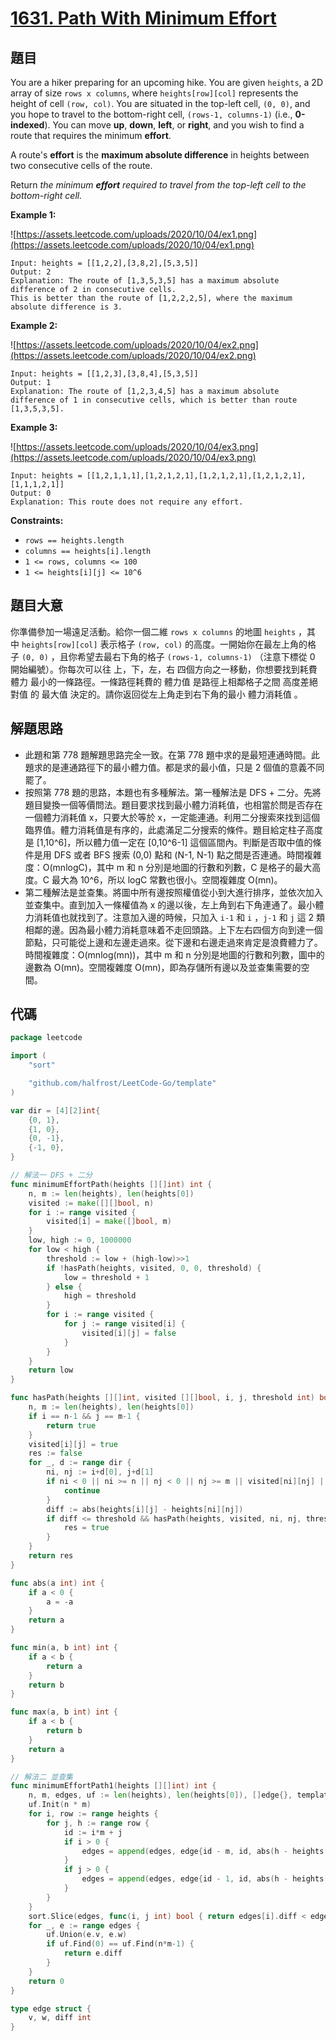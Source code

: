 # [1631. Path With Minimum Effort](https://leetcode.com/problems/path-with-minimum-effort/)

## 題目

You are a hiker preparing for an upcoming hike. You are given `heights`, a 2D array of size `rows x columns`, where `heights[row][col]` represents the height of cell `(row, col)`. You are situated in the top-left cell, `(0, 0)`, and you hope to travel to the bottom-right cell, `(rows-1, columns-1)` (i.e., **0-indexed**). You can move **up**, **down**, **left**, or **right**, and you wish to find a route that requires the minimum **effort**.

A route's **effort** is the **maximum absolute difference** in heights between two consecutive cells of the route.

Return *the minimum **effort** required to travel from the top-left cell to the bottom-right cell.*

**Example 1:**

![https://assets.leetcode.com/uploads/2020/10/04/ex1.png](https://assets.leetcode.com/uploads/2020/10/04/ex1.png)

```
Input: heights = [[1,2,2],[3,8,2],[5,3,5]]
Output: 2
Explanation: The route of [1,3,5,3,5] has a maximum absolute difference of 2 in consecutive cells.
This is better than the route of [1,2,2,2,5], where the maximum absolute difference is 3.
```

**Example 2:**

![https://assets.leetcode.com/uploads/2020/10/04/ex2.png](https://assets.leetcode.com/uploads/2020/10/04/ex2.png)

```
Input: heights = [[1,2,3],[3,8,4],[5,3,5]]
Output: 1
Explanation: The route of [1,2,3,4,5] has a maximum absolute difference of 1 in consecutive cells, which is better than route [1,3,5,3,5].
```

**Example 3:**

![https://assets.leetcode.com/uploads/2020/10/04/ex3.png](https://assets.leetcode.com/uploads/2020/10/04/ex3.png)

```
Input: heights = [[1,2,1,1,1],[1,2,1,2,1],[1,2,1,2,1],[1,2,1,2,1],[1,1,1,2,1]]
Output: 0
Explanation: This route does not require any effort.
```

**Constraints:**

- `rows == heights.length`
- `columns == heights[i].length`
- `1 <= rows, columns <= 100`
- `1 <= heights[i][j] <= 10^6`

## 題目大意

你準備參加一場遠足活動。給你一個二維 `rows x columns` 的地圖 `heights` ，其中 `heights[row][col]` 表示格子 `(row, col)` 的高度。一開始你在最左上角的格子 `(0, 0)` ，且你希望去最右下角的格子 `(rows-1, columns-1)` （注意下標從 0 開始編號）。你每次可以往 上，下，左，右 四個方向之一移動，你想要找到耗費 體力 最小的一條路徑。一條路徑耗費的 體力值 是路徑上相鄰格子之間 高度差絕對值 的 最大值 決定的。請你返回從左上角走到右下角的最小 體力消耗值 。

## 解題思路

- 此題和第 778 題解題思路完全一致。在第 778 題中求的是最短連通時間。此題求的是連通路徑下的最小體力值。都是求的最小值，只是 2 個值的意義不同罷了。
- 按照第 778 題的思路，本題也有多種解法。第一種解法是 DFS + 二分。先將題目變換一個等價問法。題目要求找到最小體力消耗值，也相當於問是否存在一個體力消耗值 x，只要大於等於 x，一定能連通。利用二分搜索來找到這個臨界值。體力消耗值是有序的，此處滿足二分搜索的條件。題目給定柱子高度是 [1,10^6]，所以體力值一定在 [0,10^6-1] 這個區間內。判斷是否取中值的條件是用 DFS 或者 BFS 搜索 (0,0) 點和 (N-1, N-1) 點之間是否連通。時間複雜度：O(mnlogC)，其中 m 和 n 分別是地圖的行數和列數，C 是格子的最大高度。C 最大為 10^6，所以 logC 常數也很小。空間複雜度 O(mn)。
- 第二種解法是並查集。將圖中所有邊按照權值從小到大進行排序，並依次加入並查集中。直到加入一條權值為 x 的邊以後，左上角到右下角連通了。最小體力消耗值也就找到了。注意加入邊的時候，只加入 `i-1` 和 `i` ，`j-1` 和 `j` 這 2 類相鄰的邊。因為最小體力消耗意味着不走回頭路。上下左右四個方向到達一個節點，只可能從上邊和左邊走過來。從下邊和右邊走過來肯定是浪費體力了。時間複雜度：O(mnlog(mn))，其中 m 和 n 分別是地圖的行數和列數，圖中的邊數為 O(mn)。空間複雜度 O(mn)，即為存儲所有邊以及並查集需要的空間。

## 代碼

```go
package leetcode

import (
	"sort"

	"github.com/halfrost/LeetCode-Go/template"
)

var dir = [4][2]int{
	{0, 1},
	{1, 0},
	{0, -1},
	{-1, 0},
}

// 解法一 DFS + 二分
func minimumEffortPath(heights [][]int) int {
	n, m := len(heights), len(heights[0])
	visited := make([][]bool, n)
	for i := range visited {
		visited[i] = make([]bool, m)
	}
	low, high := 0, 1000000
	for low < high {
		threshold := low + (high-low)>>1
		if !hasPath(heights, visited, 0, 0, threshold) {
			low = threshold + 1
		} else {
			high = threshold
		}
		for i := range visited {
			for j := range visited[i] {
				visited[i][j] = false
			}
		}
	}
	return low
}

func hasPath(heights [][]int, visited [][]bool, i, j, threshold int) bool {
	n, m := len(heights), len(heights[0])
	if i == n-1 && j == m-1 {
		return true
	}
	visited[i][j] = true
	res := false
	for _, d := range dir {
		ni, nj := i+d[0], j+d[1]
		if ni < 0 || ni >= n || nj < 0 || nj >= m || visited[ni][nj] || res {
			continue
		}
		diff := abs(heights[i][j] - heights[ni][nj])
		if diff <= threshold && hasPath(heights, visited, ni, nj, threshold) {
			res = true
		}
	}
	return res
}

func abs(a int) int {
	if a < 0 {
		a = -a
	}
	return a
}

func min(a, b int) int {
	if a < b {
		return a
	}
	return b
}

func max(a, b int) int {
	if a < b {
		return b
	}
	return a
}

// 解法二 並查集
func minimumEffortPath1(heights [][]int) int {
	n, m, edges, uf := len(heights), len(heights[0]), []edge{}, template.UnionFind{}
	uf.Init(n * m)
	for i, row := range heights {
		for j, h := range row {
			id := i*m + j
			if i > 0 {
				edges = append(edges, edge{id - m, id, abs(h - heights[i-1][j])})
			}
			if j > 0 {
				edges = append(edges, edge{id - 1, id, abs(h - heights[i][j-1])})
			}
		}
	}
	sort.Slice(edges, func(i, j int) bool { return edges[i].diff < edges[j].diff })
	for _, e := range edges {
		uf.Union(e.v, e.w)
		if uf.Find(0) == uf.Find(n*m-1) {
			return e.diff
		}
	}
	return 0
}

type edge struct {
	v, w, diff int
}
```